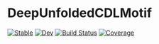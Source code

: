 # DeepUnfoldedCDLMotif

[![Stable](https://img.shields.io/badge/docs-stable-blue.svg)](https://kchu25.github.io/DeepUnfoldedCDLMotif.jl/stable/)
[![Dev](https://img.shields.io/badge/docs-dev-blue.svg)](https://kchu25.github.io/DeepUnfoldedCDLMotif.jl/dev/)
[![Build Status](https://github.com/kchu25/DeepUnfoldedCDLMotif.jl/actions/workflows/CI.yml/badge.svg?branch=main)](https://github.com/kchu25/DeepUnfoldedCDLMotif.jl/actions/workflows/CI.yml?query=branch%3Amain)
[![Coverage](https://codecov.io/gh/kchu25/DeepUnfoldedCDLMotif.jl/branch/main/graph/badge.svg)](https://codecov.io/gh/kchu25/DeepUnfoldedCDLMotif.jl)
